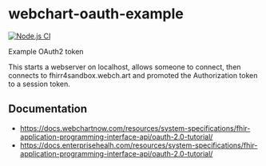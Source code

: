 # webchart-oauth-example

[![Node.js CI](https://github.com/mieweb/webchart-oauth-example/actions/workflows/node.js.yml/badge.svg)](https://github.com/mieweb/webchart-oauth-example/actions/workflows/node.js.yml)


Example OAuth2 token

This starts a webserver on localhost, allows someone to connect, then connects to fhirr4sandbox.webch.art and promoted the Authorization token to a session token.


## Documentation

* https://docs.webchartnow.com/resources/system-specifications/fhir-application-programming-interface-api/oauth-2.0-tutorial/
* https://docs.enterprisehealh.com/resources/system-specifications/fhir-application-programming-interface-api/oauth-2.0-tutorial/
